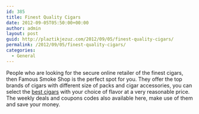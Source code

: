 ```yaml
---
id: 385
title: Finest Quality Cigars
date: 2012-09-05T05:50:00+00:00
author: admin
layout: post
guid: http://plaztikjezuz.com/2012/09/05/finest-quality-cigars/
permalink: /2012/09/05/finest-quality-cigars/
categories:
  - General
---
```

People who are looking for the secure online retailer of the finest cigars, then Famous Smoke Shop is the perfect spot for you. They offer the top brands of cigars with different size of packs and cigar accessories, you can select the [best cigars](http://www.famous-smoke.com/) with your choice of flavor at a very reasonable price. The weekly deals and coupons codes also available here, make use of them and save your money.